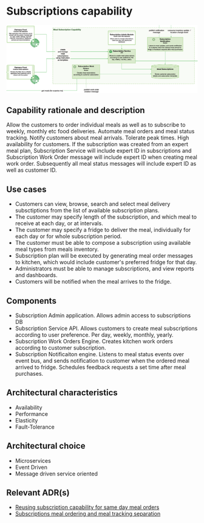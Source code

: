 # Subscriptions capability

![image](../Images/Subscriptions.PNG) 

## Capability rationale and description

Allow the customers to order individual meals as well as to subscribe to weekly, monthly etc food deliveries. Automate meal orders and meal status tracking. Notify customers about meal arrivals. Tolerate peak times. High availability for customers.
If the subscription was created from an expert meal plan, Subscription Service will include expert ID in subscriptions and Subscription Work Order message will include expert ID when creating meal work order. Subsequently all meal status messages will include expert ID as well as customer ID. 

## Use cases

* Customers can view, browse, search and select meal delivery subsctiptions from the list of available subscription plans. 
* The customer may specify length of the subscription, and which meal to receive at each day, or at intervals. 
* The customer may specify a fridge to deliver the meal, individually for each day or for whole subscription period.
* The customer must be able to compose a subscription using available meal types from meals inventory. 
* Subscription plan will be executed by generating meal order messages to kitchen, which would include customer's preferred fridge for that day. 
* Administrators must be able to manage subscriptions, and view reports and dashboards.
* Customers will be notified when the meal arrives to the fridge.

## Components

* Subscription Admin application. Allows admin access to subscriptions DB
* Subscription Service API. Allows customers to create meal subscriptions according to user preference. Per day, weekly, monthly, yearly.
* Subscription Work Orders Engine. Creates kitchen work orders according to customer subscription.
* Subscription Notificaiton engine. Listens to meal status events over event bus, and sends notification to customer when the ordered meal arrived to fridge. Schedules feedback requests a set time after meal purchases.

## Architectural characteristics

* Availability
* Performance
* Elasticity
* Fault-Tolerance

## Architectural choice

* Microservices 
* Event Driven
* Message driven service oriented

## Relevant ADR(s)

* [Reusing subscription capability for same day meal orders](../ADRs/Reusing%20subscription%20capability%20for%20same%20day%20meal%20orders.md)
* [Subscriptions meal ordering and meal tracking separation](../ADRs/Subscriptions%20meal%20ordering%20and%20meal%20tracking%20separation.md)
